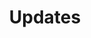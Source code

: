 ---
layout: posts
title: Updates
excerpt: "Any updates by members of the project."
search_omit: true
---